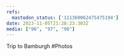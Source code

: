 ```yaml
---
refs:
  mastodon_status: ['111360062475475194']
date: 2023-11-05T21:28:23.303Z
media: ["96", "97", "98"]
---
```


Trip to Bamburgh #Photos
